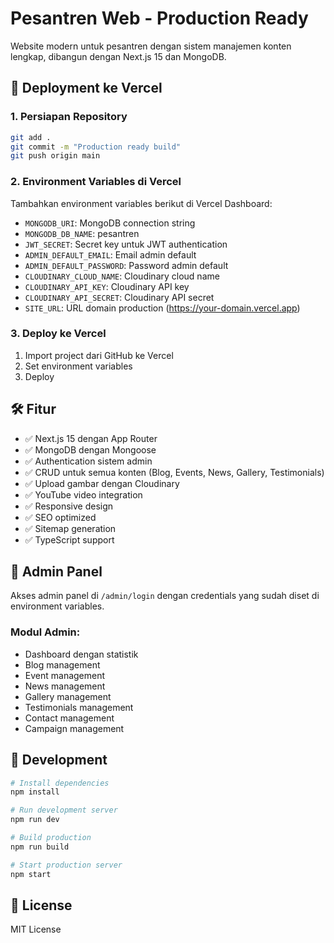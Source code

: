 # Pesantren Web - Production Ready

Website modern untuk pesantren dengan sistem manajemen konten lengkap, dibangun dengan Next.js 15 dan MongoDB.

## 🚀 Deployment ke Vercel

### 1. Persiapan Repository
```bash
git add .
git commit -m "Production ready build"
git push origin main
```

### 2. Environment Variables di Vercel
Tambahkan environment variables berikut di Vercel Dashboard:

- `MONGODB_URI`: MongoDB connection string
- `MONGODB_DB_NAME`: pesantren
- `JWT_SECRET`: Secret key untuk JWT authentication
- `ADMIN_DEFAULT_EMAIL`: Email admin default
- `ADMIN_DEFAULT_PASSWORD`: Password admin default
- `CLOUDINARY_CLOUD_NAME`: Cloudinary cloud name
- `CLOUDINARY_API_KEY`: Cloudinary API key
- `CLOUDINARY_API_SECRET`: Cloudinary API secret
- `SITE_URL`: URL domain production (https://your-domain.vercel.app)

### 3. Deploy ke Vercel
1. Import project dari GitHub ke Vercel
2. Set environment variables
3. Deploy

## 🛠 Fitur

- ✅ Next.js 15 dengan App Router
- ✅ MongoDB dengan Mongoose
- ✅ Authentication sistem admin
- ✅ CRUD untuk semua konten (Blog, Events, News, Gallery, Testimonials)
- ✅ Upload gambar dengan Cloudinary
- ✅ YouTube video integration
- ✅ Responsive design
- ✅ SEO optimized
- ✅ Sitemap generation
- ✅ TypeScript support

## 📱 Admin Panel

Akses admin panel di `/admin/login` dengan credentials yang sudah diset di environment variables.

### Modul Admin:
- Dashboard dengan statistik
- Blog management
- Event management
- News management
- Gallery management
- Testimonials management
- Contact management
- Campaign management

## 🔧 Development

```bash
# Install dependencies
npm install

# Run development server
npm run dev

# Build production
npm run build

# Start production server
npm start
```

## 📄 License

MIT License